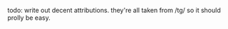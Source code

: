 <!--
SPDX-FileCopyrightText: 2025 Eris <eris@erisws.com>
SPDX-FileCopyrightText: 2025 sleepyyapril <123355664+sleepyyapril@users.noreply.github.com>

SPDX-License-Identifier: AGPL-3.0-or-later AND MIT
-->

todo: write out decent attributions.
they're all taken from /tg/ so it should prolly be easy.
